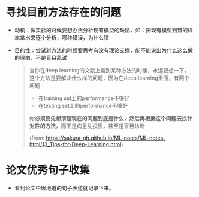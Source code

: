 # 寻找目前方法存在的问题



* 动机：做实验的时候要想办法分析现有模型的缺陷，如：把现有模型判错的样本拿出来逐个分析，哪种错误，为什么错

* 目的性：尝试新方法的时候要思考有没有理论支撑，能不能说出为什么这么做的理由，不是盲目乱试

  > 当你在deep learning的文献上看到某种方法的时候，永远要想一下，这个方法是要解决什么样的问题，因为在deep learning里面，有两个问题：
  >
  > - 在training set上的performance不够好
  > - 在testing set上的performance不够好
  >
  > 你**必须要先想清楚现在的问题到底是什么，然后再根据这个问题去找针对性的方法**，而不是病急乱投医，甚至是盲目诊断
  >
  > (from: https://sakura-gh.github.io/ML-notes/ML-notes-html/13_Tips-for-Deep-Learning.html)

# 论文优秀句子收集

* 看到论文中很地道的句子表述就记录下来。